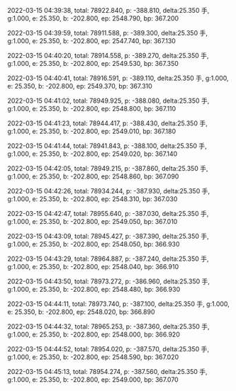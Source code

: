 2022-03-15 04:39:38, total: 78922.840, p: -388.810, delta:25.350 手, g:1.000, e: 25.350, b: -202.800, ep: 2548.790, bp: 367.200

2022-03-15 04:39:59, total: 78911.588, p: -389.300, delta:25.350 手, g:1.000, e: 25.350, b: -202.800, ep: 2547.740, bp: 367.130

2022-03-15 04:40:20, total: 78914.558, p: -389.270, delta:25.350 手, g:1.000, e: 25.350, b: -202.800, ep: 2549.530, bp: 367.350

2022-03-15 04:40:41, total: 78916.591, p: -389.110, delta:25.350 手, g:1.000, e: 25.350, b: -202.800, ep: 2549.370, bp: 367.310

2022-03-15 04:41:02, total: 78949.925, p: -388.080, delta:25.350 手, g:1.000, e: 25.350, b: -202.800, ep: 2548.800, bp: 367.110

2022-03-15 04:41:23, total: 78944.417, p: -388.430, delta:25.350 手, g:1.000, e: 25.350, b: -202.800, ep: 2549.010, bp: 367.180

2022-03-15 04:41:44, total: 78941.843, p: -388.100, delta:25.350 手, g:1.000, e: 25.350, b: -202.800, ep: 2549.020, bp: 367.140

2022-03-15 04:42:05, total: 78949.215, p: -387.860, delta:25.350 手, g:1.000, e: 25.350, b: -202.800, ep: 2548.860, bp: 367.090

2022-03-15 04:42:26, total: 78934.244, p: -387.930, delta:25.350 手, g:1.000, e: 25.350, b: -202.800, ep: 2548.310, bp: 367.030

2022-03-15 04:42:47, total: 78955.640, p: -387.030, delta:25.350 手, g:1.000, e: 25.350, b: -202.800, ep: 2549.050, bp: 367.010

2022-03-15 04:43:09, total: 78945.427, p: -387.390, delta:25.350 手, g:1.000, e: 25.350, b: -202.800, ep: 2548.050, bp: 366.930

2022-03-15 04:43:29, total: 78964.887, p: -387.240, delta:25.350 手, g:1.000, e: 25.350, b: -202.800, ep: 2548.040, bp: 366.910

2022-03-15 04:43:50, total: 78973.272, p: -386.960, delta:25.350 手, g:1.000, e: 25.350, b: -202.800, ep: 2548.480, bp: 366.930

2022-03-15 04:44:11, total: 78973.740, p: -387.100, delta:25.350 手, g:1.000, e: 25.350, b: -202.800, ep: 2548.020, bp: 366.890

2022-03-15 04:44:32, total: 78965.253, p: -387.360, delta:25.350 手, g:1.000, e: 25.350, b: -202.800, ep: 2548.000, bp: 366.920

2022-03-15 04:44:52, total: 78954.020, p: -387.570, delta:25.350 手, g:1.000, e: 25.350, b: -202.800, ep: 2548.590, bp: 367.020

2022-03-15 04:45:13, total: 78954.274, p: -387.560, delta:25.350 手, g:1.000, e: 25.350, b: -202.800, ep: 2549.000, bp: 367.070